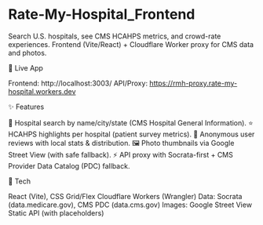 # Rate-My-Hospital_Frontend
Search U.S. hospitals, see CMS HCAHPS metrics, and crowd-rate experiences.
Frontend (Vite/React) + Cloudflare Worker proxy for CMS data and photos.

🔗 Live App

Frontend: http://localhost:3003/
API/Proxy: https://rmh-proxy.rate-my-hospital.workers.dev

✨ Features

🔎 Hospital search by name/city/state (CMS Hospital General Information).
⭐ HCAHPS highlights per hospital (patient survey metrics).
📝 Anonymous user reviews with local stats & distribution.
🖼️ Photo thumbnails via Google Street View (with safe fallback).
⚡ API proxy with Socrata-first + CMS Provider Data Catalog (PDC) fallback.

🧱 Tech

React (Vite), CSS Grid/Flex
Cloudflare Workers (Wrangler)
Data: Socrata (data.medicare.gov), CMS PDC (data.cms.gov)
Images: Google Street View Static API (with placeholders)
